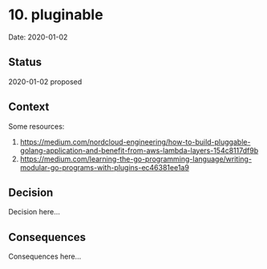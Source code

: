 # 10. pluginable

Date: 2020-01-02

## Status

2020-01-02 proposed

## Context

Some resources:

1. https://medium.com/nordcloud-engineering/how-to-build-pluggable-golang-application-and-benefit-from-aws-lambda-layers-154c8117df9b
2. https://medium.com/learning-the-go-programming-language/writing-modular-go-programs-with-plugins-ec46381ee1a9

## Decision

Decision here...

## Consequences

Consequences here...
